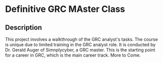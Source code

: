<h1>Definitive GRC MAster Class</h1>

 

<h2>Description</h2>
This project involves a walkthrough of the GRC analyst's tasks. The course is unique due to limited training in the GRC analyst role. It is conducted by Dr. Gerald Auger of Simnplycyber, a GRC master. 
This is the starting point for a career in GRC, which is the main career track.
More to Come.


<!--
 ```diff
- text in red
+ text in green
! text in orange
# text in gray
@@ text in purple (and bold)@@
```
--!>
